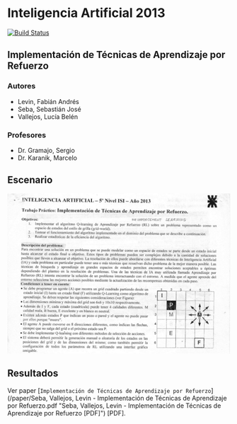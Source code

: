 # Inteligencia Artificial 2013

[![Build Status](https://travis-ci.org/ssebastianj/ia2013-tpi-rl.png?branch=master)](https://travis-ci.org/ssebastianj/ia2013-tpi-rl)

## Implementación de Técnicas de Aprendizaje por Refuerzo

### Autores
* Levin, Fabián Andrés
* Seba, Sebastián José
* Vallejos, Lucía Belén

### Profesores
* Dr. Gramajo, Sergio
* Dr. Karanik, Marcelo

## Escenario
![escenario](docs/images/Escenario.jpg "Escenario propuesto")

## Resultados
Ver paper [`Implementación de Técnicas de Aprendizaje por Refuerzo`](/paper/Seba, Vallejos, Levin - Implementación de Técnicas de Aprendizaje por Refuerzo.pdf "Seba, Vallejos, Levin - Implementación de Técnicas de Aprendizaje por Refuerzo [PDF]") [PDF].
